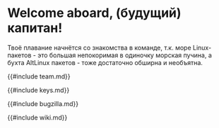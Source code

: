 # Welcome aboard, (будущий) капитан!
Твоё плавание начнётся со знакомства в команде, т.к. море Linux-пакетов - это большая непокоримая в одиночку
морская пучина, а бухта AltLinux пакетов - тоже достаточно обширна и необъятна.
<!-- переписать это потом, мне надо было чем-то заполнить вступление к секции, не заполнять же это лоремами... -->

<!-- Вступление в AltLinux Team -->
{{#include team.md}}

<!-- Создание ключей -->
{{#include keys.md}}

<!-- Оформление заявки на вступление  -->
{{#include bugzilla.md}}

<!-- Регистрация в AltLinux Wiki -->
{{#include wiki.md}}
